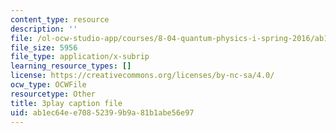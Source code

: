 ```yaml
---
content_type: resource
description: ''
file: /ol-ocw-studio-app/courses/8-04-quantum-physics-i-spring-2016/ab1ec64ee70852399b9a81b1abe56e97_AnzhigYawy8.vtt
file_size: 5956
file_type: application/x-subrip
learning_resource_types: []
license: https://creativecommons.org/licenses/by-nc-sa/4.0/
ocw_type: OCWFile
resourcetype: Other
title: 3play caption file
uid: ab1ec64e-e708-5239-9b9a-81b1abe56e97
---
```

